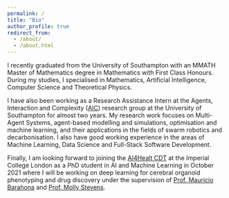 ```yaml
---
permalink: /
title: "Bio"
author_profile: true
redirect_from: 
  - /about/
  - /about.html
---
```


I recently graduated from the University of Southampton with an MMATH Master of Mathematics degree in Mathematics with First Class Honours. During my studies, I specialised in Mathematics, Artificial Intelligence, Computer Science and Theoretical Physics. 

I have also been working as a Research Assistance Intern at the Agents, Interaction and Complexity ([AIC](https://www.aic.ecs.soton.ac.uk/)) research group at the University of Southampton for almost two years. My research work focuses on Multi-Agent Systems, agent-based modelling and simulations, optimisation and machine learning, and their applications in the fields of swarm robotics and decarbonisation. I also have good working experience in the areas of Machine Learning, Data Science and Full-Stack Software Development.

Finally, I am looking forward to joining the [AI4Healt CDT](https://ai4health.io/) at the Imperial College London as a PhD student in AI and Machine Learning in October 2021 where I will be working on deep learning for cerebral organoid phenotyping and drug discovery under the supervision of [Prof. Mauricio Barahona](https://www.imperial.ac.uk/people/m.barahona) and [Prof. Molly Stevens](https://www.imperial.ac.uk/people/m.stevens).

